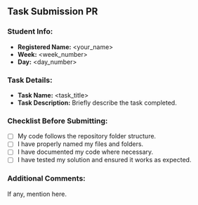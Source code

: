 ## Task Submission PR

### Student Info:

- **Registered Name:** <your_name>
- **Week:** <week_number>
- **Day:** <day_number>

### Task Details:

- **Task Name:** <task_title>
- **Task Description:** Briefly describe the task completed.

### Checklist Before Submitting:

- [ ] My code follows the repository folder structure.
- [ ] I have properly named my files and folders.
- [ ] I have documented my code where necessary.
- [ ] I have tested my solution and ensured it works as expected.

### Additional Comments:

If any, mention here.
